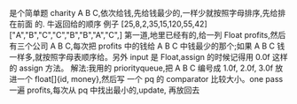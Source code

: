 是个简单题 charity A B C,依次给钱,先给钱最少的,一样少就按照字母排序,先给排在前面
的. 牛返回给的顺序 例子
[25,8,2,35,15,120,55,42]
["A","B","C","C","B","B","A","C",]
第一道,地里已经有的,给一列 Float profits,然后有三个公司 A B C,每次把 profits 中的钱给
A B C 中钱最少的那个;如果 A B C 钱一样多,就按照字母表顺序给。另外 input 是 Float,assign
的时候记得用 0.0f 这样的 assign 方法。
解法:我用的 priorityqueue,把 A B C 编号成 1.0f, 2.0f, 3.0f 放进一个 float[]{id, money},然后写
一个 pq 的 comparator 比较大小。one pass 一遍 profits,每次从 pq 中找出最小的,update,
再放回去